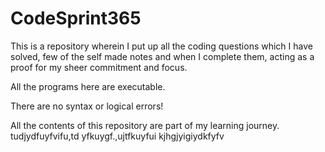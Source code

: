  # CodeSprint365
This is a repository wherein I put up all the coding questions which I have solved, few of the self made notes and when I complete them, acting as a proof for my sheer commitment and focus.

All the programs here are executable.

There are no syntax or logical errors!

All the contents of this repository are part of my learning journey.
tudjydfuyfvifu,td
yfkuygf.,ujtfkuyfui
kjhgjyigiydkfyfv
